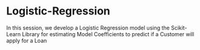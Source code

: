 # Logistic-Regression
In this session, we develop a Logistic Regression model using the Scikit-Learn Library for estimating Model Coefficients to predict if a Customer will apply for a Loan
